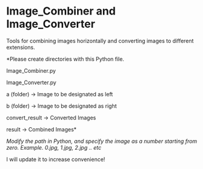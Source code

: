 # Image_Combiner and Image_Converter

Tools for combining images horizontally and converting images to different extensions.

*Please create directories with this Python file.

  Image_Combiner.py

  Image_Converter.py

  a (folder) -> Image to be designated as left

  b (folder) -> Image to be designated as right

  convert_result -> Converted Images

  result -> Combined Images*

*Modify the path in Python, and specify the image as a number starting from zero.
Example. 0.jpg, 1.jpg, 2.jpg .. etc*

I will update it to increase convenience!
